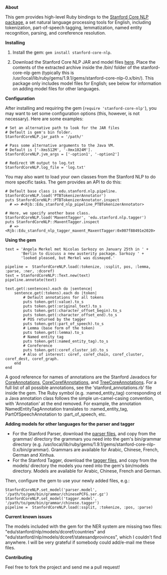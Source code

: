 **About**
  
This gem provides high-level Ruby bindings to the [Stanford Core NLP package](http://nlp.stanford.edu/software/corenlp.shtml), a set natural language processing tools for English, including tokenization, part-of-speech tagging, lemmatization, named entity recognition, parsing, and coreference resolution. 

**Installing**

1. Install the gem: `gem install stanford-core-nlp`.

2. Download the Stanford Core NLP JAR and model files [here](http://louismullie.com/stanford-core-nlp-english.zip). Place the contents of the extracted archive inside the /bin/ folder of the stanford-core-nlp gem (typically this is /usr/local/lib/ruby/gems/1.9.1/gems/stanford-core-nlp-0.x/bin/). This package only includes model files for English; see below for information on adding model files for other languages.

**Configuration**

After installing and requiring the gem (`require 'stanford-core-nlp'`), you may want to set some configuration options (this, however, is not necessary). Here are some examples:

    # Set an alternative path to look for the JAR files
    # Default is gem's bin folder.
    StanfordCoreNLP.jar_path = '/path/'

    # Pass some alternative arguments to the Java VM.
    # Default is ['-Xms512M', '-Xmx1024M'].
    StanfordCoreNLP.jvm_args = ['-option1', '-option2']

    # Redirect VM output to log.txt
    StanfordCoreNLP.log_file = 'log.txt'

You may also want to load your own classes from the Stanford NLP to do more specific tasks. The gem provides an API to do this:

    # Default base class is edu.stanford.nlp.pipeline.
    StanfordCoreNLP.load('PTBTokenizerAnnotator')  
    puts StanfordCoreNLP::PTBTokenizerAnnotator.inspect
      # => #<Rjb::Edu_stanford_nlp_pipeline_PTBTokenizerAnnotator>

    # Here, we specify another base class.
    StanfordCoreNLP.load('MaxentTagger', 'edu.stanford.nlp.tagger') 
    puts StanfordCoreNLP::MaxentTagger.inspect
      # => <Rjb::Edu_stanford_nlp_tagger_maxent_MaxentTagger:0x007f88491e2020>

**Using the gem**

    text = 'Angela Merkel met Nicolas Sarkozy on January 25th in ' +
           'Berlin to discuss a new austerity package. Sarkozy ' +
           'looked pleased, but Merkel was dismayed.'

    pipeline =  StanfordCoreNLP.load(:tokenize, :ssplit, pos, :lemma, :parse, :ner, :dcoref)
    text = StanfordCoreNLP::Text.new(text)
    pipeline.annotate(text)

    text.get(:sentences).each do |sentence|
        sentence.get(:tokens).each do |token|
            # Default annotations for all tokens
            puts token.get(:value).to_s
            puts token.get(:original_text).to_s
            puts token.get(:character_offset_begin).to_s
            puts token.get(:character_offset_end).to_s
            # POS returned by the tagger
            puts token.get(:part_of_speech).to_s
            # Lemma (base form of the token)
            puts token.get(:lemma).to_s
            # Named entity tag
            puts token.get(:named_entity_tag).to_s
            # Coreference
            puts token.get(:coref_cluster_id).to_s
            # Also of interest: coref, coref_chain, coref_cluster, coref_dest, coref_graph.
        end
    end

A good reference for names of annotations are the Stanford Javadocs for [CoreAnnotations](http://nlp.stanford.edu/nlp/javadoc/javanlp/edu/stanford/nlp/ling/CoreAnnotations.html), [CoreCorefAnnotations](http://nlp.stanford.edu/nlp/javadoc/javanlp/edu/stanford/nlp/dcoref/CorefCoreAnnotations.html), and [TreeCoreAnnotations](http://nlp.stanford.edu/nlp/javadoc/javanlp/edu/stanford/nlp/trees/TreeCoreAnnotations.html). For a full list of all possible annotations, see the 'stanford_annotations.rb' file inside the gem. The Ruby symbol (e.g. :named_entity_tag) corresponding ot a Java annotation class follows the simple un-camel-casing convention, with 'Annotation' at the end removed. For example, the annotation NamedEntityTagAnnotation translates to :named_entity_tag, PartOfSpeechAnnotation to :part_of_speech, etc.

**Adding models for other languages for the parser and tagger**

- For the Stanford Parser, download the [parser files](http://nlp.stanford.edu/software/lex-parser.shtml), and copy from the grammar/ directory the grammars you need into the gem's bin/grammar directory (e.g. /usr/local/lib/ruby/gems/1.9.1/gems/stanford-core-nlp-0.x/bin/grammar). Grammars are available for Arabic, Chinese, French, German and Xinhua.
- For the Stanford Tagger, download the [tagger files](http://nlp.stanford.edu/software/tagger.shtml), and copy from the models/ directory the models you need into the gem's bin/models directory. Models are available for Arabic, Chinese, French and German.

Then, configure the gem to use your newly added files, e.g.:
    
    StanfordCoreNLP.set_model('parser.model', '/path/to/gem/bin/grammar/chinesePCFG.ser.gz')
    StanfordCoreNLP.set_model('tagger.model', '/path/to/gem/bin/grammar/chinese.tagger')
    pipeline =  StanfordCoreNLP.load(:ssplit, :tokenize, :pos, :parse)

**Current known issues**

The models included with the gem for the NER system are missing two files: "edu/stanford/nlp/models/dcoref/countries" and "edu/stanford/nlp/models/dcoref/statesandprovinces", which I couldn't find anywhere. I will be very grateful if somebody could add/e-mail me these files.

**Contributing**

Feel free to fork the project and send me a pull request!